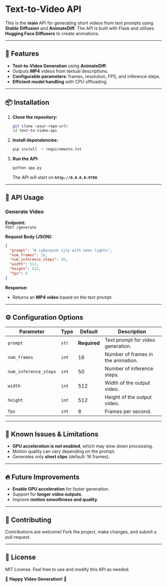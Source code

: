 # Text-to-Video API  

This is the **main** API for generating short videos from text prompts using **Stable Diffusion** and **AnimateDiff**. The API is built with Flask and utilizes **Hugging Face Diffusers** to create animations.  

---

## 🚀 Features  
- **Text-to-Video Generation** using **AnimateDiff**.  
- Outputs **MP4** videos from textual descriptions.  
- **Configurable parameters**: frames, resolution, FPS, and inference steps.  
- **Efficient model handling** with CPU offloading.  

---

## 📦 Installation  

1. **Clone the repository:**  
   ```bash
   git clone <your-repo-url>
   cd text-to-video-api
   ```

2. **Install dependencies:**  
   ```bash
   pip install -r requirements.txt
   ```

3. **Run the API:**  
   ```bash
   python app.py
   ```

   The API will start on **`http://0.0.0.0:9700`**.  

---

## 📡 API Usage  

### **Generate Video**  
**Endpoint:**  
`POST /generate`  

**Request Body (JSON):**  
```json
{
  "prompt": "A cyberpunk city with neon lights",
  "num_frames": 16,
  "num_inference_steps": 50,
  "width": 512,
  "height": 512,
  "fps": 8
}
```  

**Response:**  
- Returns an **MP4 video** based on the text prompt.  

---

## ⚙️ Configuration Options  

| Parameter            | Type  | Default | Description |
|----------------------|-------|---------|-------------|
| `prompt`            | `str` | **Required** | Text prompt for video generation. |
| `num_frames`        | `int` | 16 | Number of frames in the animation. |
| `num_inference_steps` | `int` | 50 | Number of inference steps. |
| `width`             | `int` | 512 | Width of the output video. |
| `height`            | `int` | 512 | Height of the output video. |
| `fps`               | `int` | 8 | Frames per second. |

---

## 🛑 Known Issues & Limitations  
- **GPU acceleration is not enabled**, which may slow down processing.  
- Motion quality can vary depending on the prompt.  
- Generates only **short clips** (default: 16 frames).  

---

## 🔥 Future Improvements  
- **Enable GPU acceleration** for faster generation.  
- Support for **longer video outputs**.  
- Improve **motion smoothness and quality**.  

---

## 🤝 Contributing  
Contributions are welcome! Fork the project, make changes, and submit a pull request.  

---

## 📝 License  
MIT License. Feel free to use and modify this API as needed.  

🚀 **Happy Video Generation!** 🚀